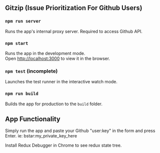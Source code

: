 ## Gitzip (Issue Prioritization For Github Users)

### `npm run server`

Runs the app's internal proxy server.  Required to access Github API.

### `npm start`

Runs the app in the development mode.<br />
Open [http://localhost:3000](http://localhost:3000) to view it in the browser.

### `npm test` (incomplete)

Launches the test runner in the interactive watch mode.<br />

### `npm run build`

Builds the app for production to the `build` folder.<br />

## App Functionality
Simply run the app and paste your Github "user:key" in the form and press Enter.  ie: bstar:my_private_key_here

Install Redux Debugger in Chrome to see redux state tree.
